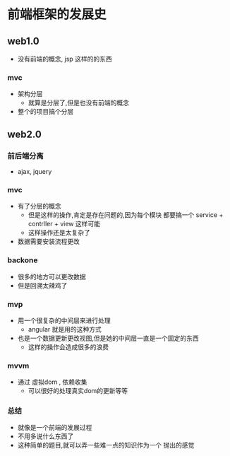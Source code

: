 # 前端框架的发展史

## web1.0
- 没有前端的概念, jsp 这样的的东西


### mvc

- 架构分层
  - 就算是分层了,但是也没有前端的概念
- 整个的项目搞个分层
## web2.0
### 前后端分离
- ajax, jquery
### mvc
- 有了分层的概念
  - 但是这样的操作,肯定是存在问题的,因为每个模块 都要搞一个 service + contrller  + view 这样可能
  - 这样操作还是太复杂了 
- 数据需要安装流程更改
### backone
- 很多的地方可以更改数据 
- 但是回溯太辣鸡了

### mvp

- 用一个很复杂的中间层来进行处理
  - angular 就是用的这种方式
- 也是一个数据更新更改视图,但是她的中间层一直是一个固定的东西
  - 这样的操作会造成很多的浪费 
### mvvm
- 通过 虚拟dom , 依赖收集
  - 可以很好的处理真实dom的更新等等
### 总结
- 就像是一个前端的发展过程
- 不用多说什么东西了
- 这种简单的题目,就可以弄一些难一点的知识作为一个 抛出的感觉 
